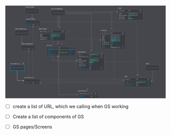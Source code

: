![GS schema](https://github.com/ChickenKyiv/database-visuals/blob/master/Groceristar%20%20%20SqlDBM.png)

- [ ] create a list of URL, which we calling when GS working
- [ ] Create a list of components of GS

- [ ] GS pages/Screens
